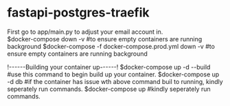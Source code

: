 # fastapi-postgres-traefik
First go to app/main.py to adjust your email account in.</br>
$docker-compose down -v   #to ensure empty containers are running background
$docker-compose -f docker-compose.prod.yml down -v    #to ensure empty containers are running background

!------Building your container up------!
$docker-compose up -d --build     #use this command to begin build up your container.
$docker-compose up -d db      #if the container has issue wth above command buil to running, kindly seperately run commands.
$docker-compose up        #kindly seperately run commands.

